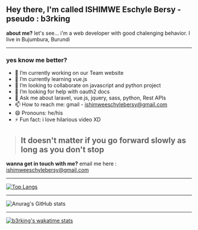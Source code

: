## Hey there, I'm called ISHIMWE Eschyle Bersy - pseudo : b3rking 

**about me?** let's see... i'm a web developer with good chalenging behavior. I live in Bujumbura, Burundi

---
### yes know me better? 

- 🔭 I’m currently working on our Team website
- 🌱 I’m currently learning vue.js
- 👯 I’m looking to collaborate on javascript and python project
- 🤔 I’m looking for help with oauth2 docs
- 💬 Ask me about laravel, vue.js, jquery, sass, python, Rest APIs
- 📫 How to reach me: gmail - ishimweeschylebersy@gmail.com
- 😄 Pronouns: he/his
- ⚡ Fun fact: i love hilarious video XD

> ## It doesn't matter if you go forward slowly as long as you don't stop

**wanna get in touch with me?**
email me here : <ishimweeschylebersy@gmail.com>

___

[![Top Langs](https://github-readme-stats.vercel.app/api/top-langs/?username=b3rking&langs_count=8)](https://github.com/b3rking/github-readme-stats)

---

![Anurag's GitHub stats](https://github-readme-stats.vercel.app/api?username=anuraghazra&hide=contribs,prs)

---
[![b3rking's wakatime stats](https://github-readme-stats.vercel.app/api/wakatime?username=b3rking)](https://github.com/b3rking/github-readme-stats)
